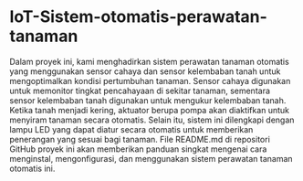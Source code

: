 # IoT-Sistem-otomatis-perawatan-tanaman
Dalam proyek ini, kami menghadirkan sistem perawatan tanaman otomatis yang menggunakan sensor cahaya dan sensor kelembaban tanah untuk mengoptimalkan kondisi pertumbuhan tanaman. Sensor cahaya digunakan untuk memonitor tingkat pencahayaan di sekitar tanaman, sementara sensor kelembaban tanah digunakan untuk mengukur kelembaban tanah. Ketika tanah menjadi kering, aktuator berupa pompa akan diaktifkan untuk menyiram tanaman secara otomatis. Selain itu, sistem ini dilengkapi dengan lampu LED yang dapat diatur secara otomatis untuk memberikan penerangan yang sesuai bagi tanaman. File README.md di repositori GitHub proyek ini akan memberikan panduan singkat mengenai cara menginstal, mengonfigurasi, dan menggunakan sistem perawatan tanaman otomatis ini.
